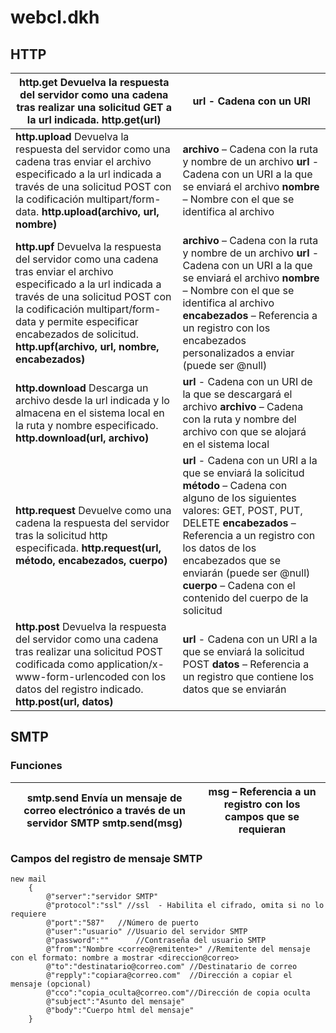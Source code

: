 # webcl.dkh

## HTTP

| **http.get**  Devuelva la respuesta del servidor como una cadena tras realizar una solicitud GET a la url indicada.  **http.get(url)** | **url**  - Cadena con un URI |
|-----------|-----------|
| **http.upload**  Devuelva la respuesta del servidor como una cadena tras enviar el archivo especificado a la url indicada a través de una solicitud POST con la codificación multipart/form-data.  **http.upload(archivo, url, nombre)** | **archivo** – Cadena con la ruta y nombre de un archivo  **url**  - Cadena con un URI  a la que se enviará el archivo  **nombre** – Nombre con el que se identifica al archivo|
| **http.upf**  Devuelva la respuesta del servidor como una cadena tras enviar el archivo especificado a la url indicada a través de una solicitud POST con la codificación multipart/form-data  y permite especificar encabezados de solicitud.  **http.upf(archivo, url, nombre, encabezados)** | **archivo** – Cadena con la ruta y nombre de un archivo  **url**  - Cadena con un URI  a la que se enviará el archivo  **nombre** – Nombre con el que se identifica al archivo  **encabezados** – Referencia a un registro con los encabezados personalizados a enviar (puede ser @null)|
| **http.download**  Descarga un archivo desde la url indicada y lo almacena en el sistema local en la ruta y nombre especificado.  **http.download(url, archivo)**| **url**  - Cadena con un URI  de la que se descargará el archivo  **archivo** – Cadena con la ruta y nombre del archivo con que se alojará en el sistema local|
| **http.request**  Devuelve como una cadena la respuesta del servidor tras la solicitud http especificada.  **http.request(url, método, encabezados, cuerpo)**| **url**  - Cadena con un URI  a la que se enviará la solicitud  **método** – Cadena con alguno de los siguientes valores: GET, POST, PUT, DELETE  **encabezados** – Referencia a un registro con los datos de los encabezados que se enviarán (puede ser @null)  **cuerpo** – Cadena con el contenido del cuerpo de la solicitud|
| **http.post**  Devuelva la respuesta del servidor como una cadena tras realizar una solicitud POST codificada como application/x-www-form-urlencoded con los datos del registro indicado.  **http.post(url, datos)**| **url**  - Cadena con un URI  a la que se enviará la solicitud POST  **datos** – Referencia a un registro que contiene los datos que se enviarán|

## SMTP

### Funciones

| **smtp.send**  Envía un mensaje de correo electrónico a través de un servidor SMTP  **smtp.send(msg)** | **msg** – Referencia a un registro con los campos que se requieran|
|-----------|-----------|

### Campos del registro de mensaje SMTP

```DKL
new mail
    {
        @"server":"servidor SMTP"
        @"protocol":"ssl" //ssl  - Habilita el cifrado, omita si no lo requiere
        @"port":"587"   //Número de puerto
        @"user":"usuario" //Usuario del servidor SMTP
        @"password":""      //Contraseña del usuario SMTP
        @"from":"Nombre <correo@remitente>" //Remitente del mensaje con el formato: nombre a mostrar <direccion@correo>
        @"to":"destinatario@correo.com" //Destinatario de correo
        @"repply":"copiara@correo.com"  //Dirección a copiar el mensaje (opcional)
        @"cco":"copia_oculta@correo.com"//Dirección de copia oculta
        @"subject":"Asunto del mensaje" 
        @"body":"Cuerpo html del mensaje"
    }
```
